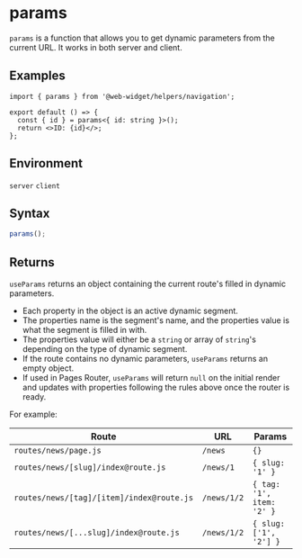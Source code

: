 # params

`params` is a function that allows you to get dynamic parameters from the current URL. It works in both server and client.

## Examples

```tsx
import { params } from '@web-widget/helpers/navigation';

export default () => {
  const { id } = params<{ id: string }>();
  return <>ID: {id}</>;
};
```

## Environment

`server` `client`

## Syntax

```ts
params();
```

## Returns

`useParams` returns an object containing the current route's filled in dynamic parameters.

- Each property in the object is an active dynamic segment.
- The properties name is the segment's name, and the properties value is what the segment is filled in with.
- The properties value will either be a `string` or array of `string`'s depending on the type of dynamic segment.
- If the route contains no dynamic parameters, `useParams` returns an empty object.
- If used in Pages Router, `useParams` will return `null` on the initial render and updates with properties following the rules above once the router is ready.

For example:

| Route                                     | URL         | Params                    |
| ----------------------------------------- | ----------- | ------------------------- |
| `routes/news/page.js`                     | `/news`     | `{}`                      |
| `routes/news/[slug]/index@route.js`       | `/news/1`   | `{ slug: '1' }`           |
| `routes/news/[tag]/[item]/index@route.js` | `/news/1/2` | `{ tag: '1', item: '2' }` |
| `routes/news/[...slug]/index@route.js`    | `/news/1/2` | `{ slug: ['1', '2'] }`    |
